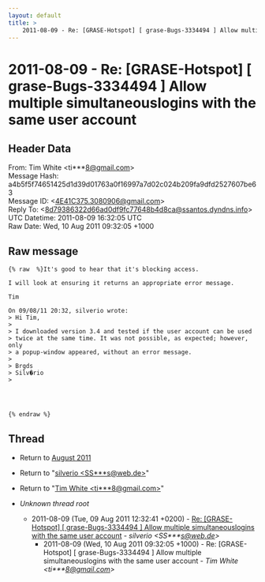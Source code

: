 ```yaml
---
layout: default
title: >
    2011-08-09 - Re: [GRASE-Hotspot] [ grase-Bugs-3334494 ] Allow multiple simultaneouslogins with the same user account
---
```


# 2011-08-09 - Re: [GRASE-Hotspot] [ grase-Bugs-3334494 ] Allow multiple simultaneouslogins with the same user account

## Header Data

From: Tim White \<ti***8@gmail.com\><br>
Message Hash: a4b5f5f74651425d1d39d01763a0f16997a7d02c024b209fa9dfd2527607be63<br>
Message ID: \<4E41C375.3080906@gmail.com\><br>
Reply To: \<8d79386322d66ad0df9fc77648b4d8ca@ssantos.dyndns.info\><br>
UTC Datetime: 2011-08-09 16:32:05 UTC<br>
Raw Date: Wed, 10 Aug 2011 09:32:05 +1000<br>

## Raw message

```
{% raw  %}It's good to hear that it's blocking access.

I will look at ensuring it returns an appropriate error message.

Tim

On 09/08/11 20:32, silverio wrote:
> Hi Tim,
>
> I downloaded version 3.4 and tested if the user account can be used
> twice at the same time. It was not possible, as expected; however, only
> a popup-window appeared, without an error message.
>
> Brgds
> Silv�rio
>




{% endraw %}
```

## Thread

+ Return to [August 2011](/archive/2011/08)

+ Return to "[silverio <SS***s<span>@</span>web.de>](/authors/ss___s_at_web_de)"
+ Return to "[Tim White <ti***8<span>@</span>gmail.com>](/authors/ti___8_at_gmail_com)"

+ _Unknown thread root_
  + 2011-08-09 (Tue, 09 Aug 2011 12:32:41 +0200) - [Re: [GRASE-Hotspot] [ grase-Bugs-3334494 ] Allow multiple	simultaneouslogins with the same user account](/archive/2011/08/54aeefeb0ff7f5e5f586c7e7ed5ffbbdbea23500f8f868de9d83247258458381) - _silverio \<SS***s@web.de\>_
    + 2011-08-09 (Wed, 10 Aug 2011 09:32:05 +1000) - Re: [GRASE-Hotspot] [ grase-Bugs-3334494 ] Allow multiple simultaneouslogins with the same user account - _Tim White \<ti***8@gmail.com\>_

